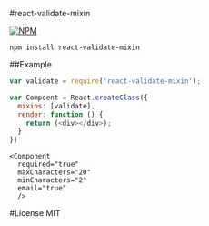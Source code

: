 #react-validate-mixin

[![NPM](https://nodei.co/npm/react-validate-mixin.png)](https://nodei.co/npm/react-validate-mixin/)

```
npm install react-validate-mixin
```

##Example

```js
var validate = require('react-validate-mixin');

var Compoent = React.createClass({
  mixins: [validate],
  render: function () {
    return (<div></div>);
  }
})
```

```
<Component
  required="true"
  maxCharacters="20"
  minCharacters="2"
  email="true"
  />
```

#License
MIT
